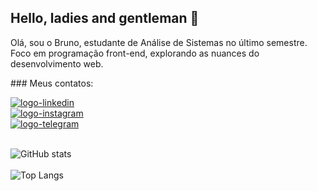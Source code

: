 ## Hello, ladies and gentleman 👋

Olá, sou o Bruno, estudante de Análise de Sistemas no último semestre. <br>
Foco em programação front-end, explorando as nuances do desenvolvimento web. 

<p>### Meus contatos:</p> 
  <a href="https://www.linkedin.com/in/bruno-rocha-silva/">
    <img src="https://img.shields.io/badge/LinkedIn-0077B5?style=for-the-badge&logo=linkedin&logoColor=white"
      alt="logo-linkedin">
  </a>
  <br>
  <a href="https://www.instagram.com/brunorochasilva7/">
    <img src="https://img.shields.io/badge/Instagram-E4405F?style=for-the-badge&logo=instagram&logoColor=white"
      alt="logo-instagram">
  </a> <br>
  <a href="https://t.me/BrunoSCM7">
    <img src="https://img.shields.io/badge/Telegram-2CA5E0?style=for-the-badge&logo=telegram&logoColor=white"
      alt="logo-telegram">
  </a>
  <br><br>
  
![GitHub stats](https://github-readme-stats.vercel.app/api?username=BrunoSCM7&show_icons=true&theme=transparent) <br><br>
![Top Langs](https://github-readme-stats.vercel.app/api/top-langs/?username=BrunoSCM7&hide_progress=true)

